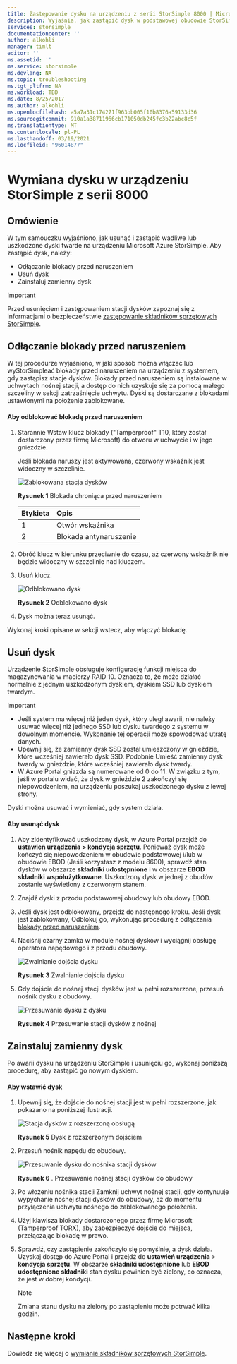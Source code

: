 ```yaml
---
title: Zastępowanie dysku na urządzeniu z serii StorSimple 8000 | Microsoft Docs
description: Wyjaśnia, jak zastąpić dysk w podstawowej obudowie StorSimple lub w obudowie EBOD.
services: storsimple
documentationcenter: ''
author: alkohli
manager: timlt
editor: ''
ms.assetid: ''
ms.service: storsimple
ms.devlang: NA
ms.topic: troubleshooting
ms.tgt_pltfrm: NA
ms.workload: TBD
ms.date: 8/25/2017
ms.author: alkohli
ms.openlocfilehash: a5a7a31c174271f963bb005f10b8376a59133d36
ms.sourcegitcommit: 910a1a38711966cb171050db245fc3b22abc8c5f
ms.translationtype: MT
ms.contentlocale: pl-PL
ms.lasthandoff: 03/19/2021
ms.locfileid: "96014877"
---
```

# <a name="replace-a-disk-drive-on-your-storsimple-8000-series-device"></a>Wymiana dysku w urządzeniu StorSimple z serii 8000

## <a name="overview"></a>Omówienie
W tym samouczku wyjaśniono, jak usunąć i zastąpić wadliwe lub uszkodzone dyski twarde na urządzeniu Microsoft Azure StorSimple. Aby zastąpić dysk, należy:

* Odłączanie blokady przed naruszeniem
* Usuń dysk
* Zainstaluj zamienny dysk

> [!IMPORTANT]
> Przed usunięciem i zastępowaniem stacji dysków zapoznaj się z informacjami o bezpieczeństwie [zastępowanie składników sprzętowych StorSimple](storsimple-8000-hardware-component-replacement.md).
 

## <a name="disengage-the-antitamper-lock"></a>Odłączanie blokady przed naruszeniem
W tej procedurze wyjaśniono, w jaki sposób można włączać lub wyStorSimpleać blokady przed naruszeniem na urządzeniu z systemem, gdy zastąpisz stacje dysków. Blokady przed naruszeniem są instalowane w uchwytach nośnej stacji, a dostęp do nich uzyskuje się za pomocą małego szczeliny w sekcji zatrzaśnięcie uchwytu. Dyski są dostarczane z blokadami ustawionymi na położenie zablokowane.

#### <a name="to-unlock-the-antitamper-lock"></a>Aby odblokować blokadę przed naruszeniem
1. Starannie Wstaw klucz blokady ("Tamperproof" T10, który został dostarczony przez firmę Microsoft) do otworu w uchwycie i w jego gnieździe. 
   
   Jeśli blokada naruszy jest aktywowana, czerwony wskaźnik jest widoczny w szczelinie.
  
    ![Zablokowana stacja dysków](./media/storsimple-disk-drive-replacement/IC741056.png)
   
    **Rysunek 1** Blokada chroniąca przed naruszeniem
   
   | Etykieta | Opis |
   |:--- |:--- |
   | 1 |Otwór wskaźnika |
   | 2 |Blokada antynaruszenie |
2. Obróć klucz w kierunku przeciwnie do czasu, aż czerwony wskaźnik nie będzie widoczny w szczelinie nad kluczem.
3. Usuń klucz.
   
    ![Odblokowano dysk](./media/storsimple-disk-drive-replacement/IC741057.png)
   
    **Rysunek 2** Odblokowano dysk
4. Dysk można teraz usunąć.

Wykonaj kroki opisane w sekcji wstecz, aby włączyć blokadę.

## <a name="remove-the-disk-drive"></a>Usuń dysk
Urządzenie StorSimple obsługuje konfigurację funkcji miejsca do magazynowania w macierzy RAID 10. Oznacza to, że może działać normalnie z jednym uszkodzonym dyskiem, dyskiem SSD lub dyskiem twardym.

> [!IMPORTANT]
> * Jeśli system ma więcej niż jeden dysk, który uległ awarii, nie należy usuwać więcej niż jednego SSD lub dysku twardego z systemu w dowolnym momencie. Wykonanie tej operacji może spowodować utratę danych.
> * Upewnij się, że zamienny dysk SSD został umieszczony w gnieździe, które wcześniej zawierało dysk SSD. Podobnie Umieść zamienny dysk twardy w gnieździe, które wcześniej zawierało dysk twardy.
> * W Azure Portal gniazda są numerowane od 0 do 11. W związku z tym, jeśli w portalu widać, że dysk w gnieździe 2 zakończył się niepowodzeniem, na urządzeniu poszukaj uszkodzonego dysku z lewej strony.
> 
> 

Dyski można usuwać i wymieniać, gdy system działa.

#### <a name="to-remove-a-drive"></a>Aby usunąć dysk
1. Aby zidentyfikować uszkodzony dysk, w Azure Portal przejdź do **ustawień urządzenia > kondycja sprzętu**. Ponieważ dysk może kończyć się niepowodzeniem w obudowie podstawowej i/lub w obudowie EBOD (Jeśli korzystasz z modelu 8600), sprawdź stan dysków w obszarze **składniki udostępnione** i w obszarze **EBOD składniki współużytkowane**. Uszkodzony dysk w jednej z obudów zostanie wyświetlony z czerwonym stanem.
2. Znajdź dyski z przodu podstawowej obudowy lub obudowy EBOD. 
3. Jeśli dysk jest odblokowany, przejdź do następnego kroku. Jeśli dysk jest zablokowany, Odblokuj go, wykonując procedurę z odłączania [blokady przed naruszeniem](#disengage-the-antitamper-lock).
4. Naciśnij czarny zamka w module nośnej dysków i wyciągnij obsługę operatora napędowego i z przodu obudowy.
   
    ![Zwalnianie dojścia dysku](./media/storsimple-disk-drive-replacement/IC741051.png)
   
    **Rysunek 3** Zwalnianie dojścia dysku
5. Gdy dojście do nośnej stacji dysków jest w pełni rozszerzone, przesuń nośnik dysku z obudowy. 
   
    ![Przesuwanie dysku z dysku](./media/storsimple-disk-drive-replacement/IC741052.png)
   
    **Rysunek 4** Przesuwanie stacji dysków z nośnej

## <a name="install-the-replacement-disk-drive"></a>Zainstaluj zamienny dysk
Po awarii dysku na urządzeniu StorSimple i usunięciu go, wykonaj poniższą procedurę, aby zastąpić go nowym dyskiem.

#### <a name="to-insert-a-drive"></a>Aby wstawić dysk
1. Upewnij się, że dojście do nośnej stacji jest w pełni rozszerzone, jak pokazano na poniższej ilustracji.
   
    ![Stacja dysków z rozszerzoną obsługą](./media/storsimple-disk-drive-replacement/IC741044.png)
   
    **Rysunek 5** Dysk z rozszerzonym dojściem
2. Przesuń nośnik napędu do obudowy.
   
    ![Przesuwanie dysku do nośnika stacji dysków](./media/storsimple-disk-drive-replacement/IC741045.png)
   
    **Rysunek 6**  .  Przesuwanie nośnej stacji dysków do obudowy
3. Po włożeniu nośnika stacji Zamknij uchwyt nośnej stacji, gdy kontynuuje wypychanie nośnej stacji dysków do obudowy, aż do momentu przyłączenia uchwytu nośnego do zablokowanego położenia.
4. Użyj klawisza blokady dostarczonego przez firmę Microsoft (Tamperproof TORX), aby zabezpieczyć dojście do miejsca, przełączając blokadę w prawo.
5. Sprawdź, czy zastąpienie zakończyło się pomyślnie, a dysk działa. Uzyskaj dostęp do Azure Portal i przejdź do **ustawień urządzenia**  >  **kondycja sprzętu**. W obszarze **składniki udostępnione** lub **EBOD udostępnione składniki** stan dysku powinien być zielony, co oznacza, że jest w dobrej kondycji.

   
   > [!NOTE]
   > Zmiana stanu dysku na zielony po zastąpieniu może potrwać kilka godzin.
  
## <a name="next-steps"></a>Następne kroki
Dowiedz się więcej o [wymianie składników sprzętowych StorSimple](storsimple-8000-hardware-component-replacement.md).

